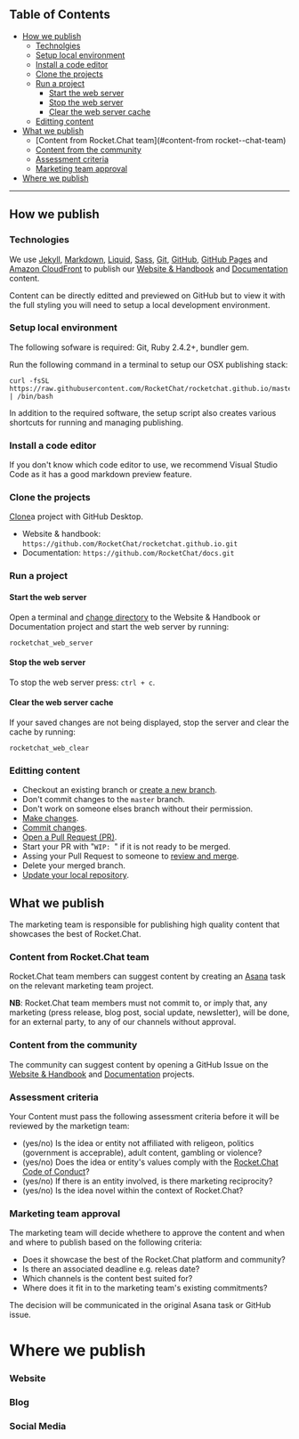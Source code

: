 
## Table of Contents

- [How we publish](#how-we-publish)
  - [Technolgies](#technolgies)
  - [Setup local environment](#setup-local-environment)
  - [Install a code editor](#install-a-code-editor)
  - [Clone the projects](#clone-the-projects)
  - [Run a project](#run-a-project)
    - [Start the web server](#start-the-web-server)
    - [Stop the web server](#stop-the-web-server)
    - [Clear the web server cache](#clear-the-web-server-cache)
  - [Editting content](#editting-content)
- [What we publish](#what-we-publish)
  - [Content from Rocket.Chat team](#content-from rocket--chat-team)
  - [Content from the community](#content-from-the-community)
  - [Assessment criteria](#assessment-criteria)
  - [Marketing team approval](#marketing-team-approval)
- [Where we publish]()

---

## How we publish

### Technologies

We use
[Jekyll](https://jekyllrb.com/),
[Markdown](https://guides.github.com/features/mastering-markdown/),
[Liquid](https://shopify.github.io/liquid/),
[Sass](http://sass-lang.com/documentation/),
[Git](https://git-scm.com/doc),
[GitHub](https://help.github.com),
[GitHub Pages](https://pages.github.com/) and
[Amazon CloudFront](https://aws.amazon.com/cloudfront/) to publish our
[Website & Handbook](github.com/RocketChat/rocketchat.github.io) and
[Documentation](github.com/RocketChat/docs) content.

Content can be directly editted and previewed on GitHub but to view it with the full styling you will need to setup a local development environment.

### Setup local environment

The following sofware is required: Git, Ruby 2.4.2+, bundler gem.

Run the following command in a terminal to setup our OSX publishing stack:

```
curl -fsSL https://raw.githubusercontent.com/RocketChat/rocketchat.github.io/master/handbook/marketing/setup.sh | /bin/bash
```

In addition to the required software, the setup script also creates various shortcuts for running and managing publishing.

### Install a code editor

If you don't know which code editor to use, we recommend Visual Studio Code as it has a good markdown preview feature.

### Clone the projects

[Clone](https://services.github.com/on-demand/github-desktop/clone-repository-github-desktop)a project with GitHub Desktop.

- Website & handbook: `https://github.com/RocketChat/rocketchat.github.io.git`
- Documentation: `https://github.com/RocketChat/docs.git`

### Run a project

#### Start the web server

Open a terminal and [change directory](https://learn.co/lessons/bash-navigation-osx) to the Website & Handbook or Documentation project and start the web server by running:

```
rocketchat_web_server
```

#### Stop the web server

To stop the web server press: `ctrl + c`.

#### Clear the web server cache

If your saved changes are not being displayed, stop the server and clear the cache by running:

```
rocketchat_web_clear
```

### Editting content

- Checkout an existing branch or [create a new branch](https://services.github.com/on-demand/github-desktop/create-branches-github-desktop).
- Don't commit changes to the `master` branch.
- Don't work on someone elses branch without their permission.
- [Make changes]((https://services.github.com/on-demand/github-desktop/make-changes-github-desktop)).
- [Commit changes](https://services.github.com/on-demand/github-desktop/add-commits-github-desktop).
- [Open a Pull Request (PR)](https://services.github.com/on-demand/github-desktop/pull-request-github-desktop).
- Start your PR with "`WIP: `" if it is not ready to be merged.
- Assing your Pull Request to someone to [review and merge](https://services.github.com/on-demand/github-desktop/merge-pull-request-showcase).
- Delete your merged branch.
- [Update your local repository](https://services.github.com/on-demand/github-desktop/push-with-github-desktop).

## What we publish

The marketing team is responsible for publishing high quality content that showcases the best of Rocket.Chat.

### Content from Rocket.Chat team

Rocket.Chat team members can suggest content by creating an [Asana](https://app.asana.com) task on the relevant marketing team project.

**NB**: Rocket.Chat team members must not commit to, or imply that, any marketing (press release, blog post, social update, newsletter), will be done, for an external party, to any of our channels without approval.

### Content from the community

The community can suggest content by opening a GitHub Issue on the [Website & Handbook](https://github.com/RocketChat/rocketchat.github.io/issues) and [Documentation](https://github.com/RocketChat/docs/issues) projects.

### Assessment criteria

Your Content must pass the following assessment criteria before it will be reviewed by the marketign team:

- (yes/no) Is the idea or entity not affiliated with religeon, politics (government is acceprable), adult content, gambling or violence?
- (yes/no)  Does the idea or entity's values comply with the [Rocket.Chat Code of Conduct](https://github.com/RocketChat/rocket.chat/blob/master/CODE_OF_CONDUCT.md)?
- (yes/no) If there is an entity involved, is there marketing reciprocity?
- (yes/no) Is the idea novel within the context of Rocket.Chat?

### Marketing team approval

The marketing team will decide whethere to approve the content and when and where to publish based on the following criteria:

- Does it showcase the best of the Rocket.Chat platform and community?
- Is there an associated deadline e.g. releas date?
- Which channels is the content best suited for?
- Where does it fit in to the marketing team's existing commitments?

The decision will be communicated in the original Asana task or GitHub issue.

# Where we publish

### Website

### Blog

### Social Media
